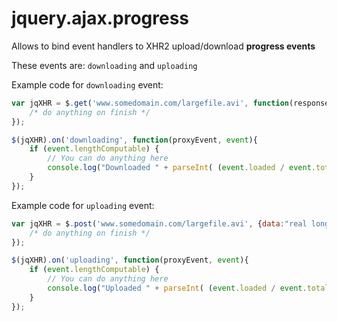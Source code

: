 # jquery.ajax.progress
Allows to bind event handlers to XHR2 upload/download **progress events**

These events are: `downloading` and `uploading`

Example code for `downloading` event:
```javascript
var jqXHR = $.get('www.somedomain.com/largefile.avi', function(response){
	/* do anything on finish */
});

$(jqXHR).on('downloading', function(proxyEvent, event){
	if (event.lengthComputable) {
		// You can do anything here
		console.log("Downloaded " + parseInt( (event.loaded / event.total * 100), 10) + "%");
	}
});
```

Example code for `uploading` event:
```javascript
var jqXHR = $.post('www.somedomain.com/largefile.avi', {data:"real long data, o maybe a file upload"}, function(response){
	/* do anything on finish */
});

$(jqXHR).on('uploading', function(proxyEvent, event){
	if (event.lengthComputable) {
		// You can do anything here
		console.log("Uploaded " + parseInt( (event.loaded / event.total * 100), 10) + "%");
	}
});
```

